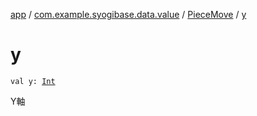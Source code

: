 [app](../../index.md) / [com.example.syogibase.data.value](../index.md) / [PieceMove](index.md) / [y](./y.md)

# y

`val y: `[`Int`](https://kotlinlang.org/api/latest/jvm/stdlib/kotlin/-int/index.html)

Y軸

